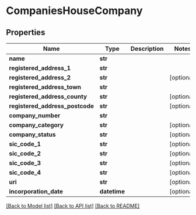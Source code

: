 # CompaniesHouseCompany

## Properties
Name | Type | Description | Notes
------------ | ------------- | ------------- | -------------
**name** | **str** |  | 
**registered_address_1** | **str** |  | 
**registered_address_2** | **str** |  | [optional] 
**registered_address_town** | **str** |  | 
**registered_address_county** | **str** |  | [optional] 
**registered_address_postcode** | **str** |  | [optional] 
**company_number** | **str** |  | 
**company_category** | **str** |  | [optional] 
**company_status** | **str** |  | [optional] 
**sic_code_1** | **str** |  | [optional] 
**sic_code_2** | **str** |  | [optional] 
**sic_code_3** | **str** |  | [optional] 
**sic_code_4** | **str** |  | [optional] 
**uri** | **str** |  | [optional] 
**incorporation_date** | **datetime** |  | [optional] 

[[Back to Model list]](../README.md#documentation-for-models) [[Back to API list]](../README.md#documentation-for-api-endpoints) [[Back to README]](../README.md)


